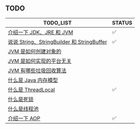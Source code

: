 ## TODO

| TODO_LIST                                                    | STATUS |
| ------------------------------------------------------------ | ------ |
| [介绍一下 JDK、JRE 和 JVM](./bagu/JavaSE/JDK和JRE和JVM三者的关系.md) | ✅      |
| [说说 String、StringBuilder 和 StringBuffer](./bagu/JavaSE/介绍一下String、StringBuilder和StringBuffer.md) | ✅       |
| [JVM 是如何创建对象的](./bagu/JVM/JVM是如何创建对象的.md)    |        |
| [JVM 是如何实现的平台无关](./bagu/JVM/JVM是如何实现的平台无关.md) |        |
| [JVM 有哪些垃圾回收算法](./bagu/JVM/JVM有哪些垃圾回收算法.md) |        |
| [什么是 Java 内存模型](./bagu/JUC/什么是Java内存模型.md)     |        |
| [什么是 ThreadLocal](./bagu/JUC/什么是ThreadLocal.md)        | ✅       |
| [什么是死锁](./bagu/JUC/什么是死锁.md)                       |        |
| [什么是线程池](./bagu/JUC/什么是线程池.md)                   |        |
| [介绍一下 AOP](./bagu/Spring/介绍一下AOP.md)                 | ✅      |


